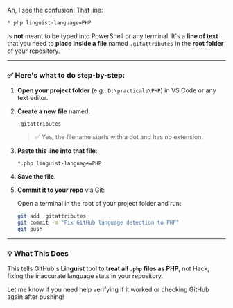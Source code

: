 Ah, I see the confusion! That line:

```bash
*.php linguist-language=PHP
```

is **not** meant to be typed into PowerShell or any terminal. It's a **line of text** that you need to **place inside a file** named `.gitattributes` in the **root folder** of your repository.

---

### ✅ Here's what to do step-by-step:

1. **Open your project folder** (e.g., `D:\practicals\PHP`) in VS Code or any text editor.

2. **Create a new file** named:

   ```
   .gitattributes
   ```

   > ✅ Yes, the filename starts with a dot and has no extension.

3. **Paste this line into that file**:

   ```
   *.php linguist-language=PHP
   ```

4. **Save the file.**

5. **Commit it to your repo** via Git:

   Open a terminal in the root of your project folder and run:

   ```bash
   git add .gitattributes
   git commit -m "Fix GitHub language detection to PHP"
   git push
   ```

---

### 💡 What This Does

This tells GitHub's **Linguist** tool to **treat all `.php` files as PHP**, not Hack, fixing the inaccurate language stats in your repository.

Let me know if you need help verifying if it worked or checking GitHub again after pushing!
